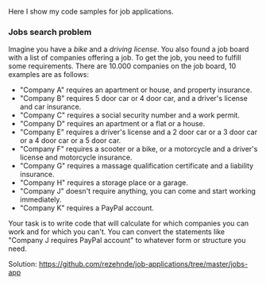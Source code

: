 Here I show my code samples for job applications.

### Jobs search problem
Imagine you have a _bike_ and a _driving license_. You also found a job board with a list of companies offering a job. To get the job, you need to fulfill some requirements. There are 10.000 companies on the job board, 10 examples are as follows:

- "Company A" requires an apartment or house, and property insurance.
- "Company B" requires 5 door car or 4 door car, and a driver's license and car insurance.
- "Company C" requires a social security number and a work permit. 
- "Company D" requires an apartment or a flat or a house.
- "Company E" requires a driver's license and a 2 door car or a 3 door car or a 4 door car or a 5 door car.
- "Company F" requires a scooter or a bike, or a motorcycle and a driver's license and motorcycle insurance.
- "Company G" requires a massage qualification certificate and a liability insurance.
- "Company H" requires a storage place or a garage.
- "Company J" doesn't require anything, you can come and start working immediately.
- "Company K" requires a PayPal account.

Your task is to write code that will calculate for which companies you can work and for which you can't. You can convert the statements like "Company J requires PayPal account" to whatever form or structure you need.

Solution: https://github.com/rezehnde/job-applications/tree/master/jobs-app
